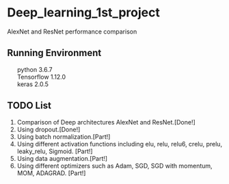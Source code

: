 # Deep_learning_1st_project
AlexNet and ResNet performance comparison

## Running Environment

<ul style="list-style: none;">
  
  <li>python 3.6.7</li>
  <li>Tensorflow 1.12.0</li>
  <li>keras 2.0.5</li>

</ul>

## TODO List

<ol>
  
  <li>Comparison of Deep architectures AlexNet and ResNet.[Done!]</li>
  <li>Using dropout.[Done!]</li>
  <li>Using batch normalization.[Part!]</li>
  <li>Using different activation functions including elu, relu, relu6, crelu, prelu, leaky_relu, Sigmoid. [Part!] </li>
  <li>Using data augmentation.[Part!]</li>
  <li>Using different optimizers such as Adam, SGD, SGD with momentum, MOM, ADAGRAD. [Part!]</li>

</ol>
